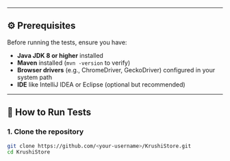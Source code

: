 
---

## ⚙️ Prerequisites

Before running the tests, ensure you have:

- **Java JDK 8 or higher** installed
- **Maven** installed (`mvn -version` to verify)
- **Browser drivers** (e.g., ChromeDriver, GeckoDriver) configured in your system path
- **IDE** like IntelliJ IDEA or Eclipse (optional but recommended)

---

## 🚀 How to Run Tests

### 1. Clone the repository
```bash
git clone https://github.com/<your-username>/KrushiStore.git
cd KrushiStore
